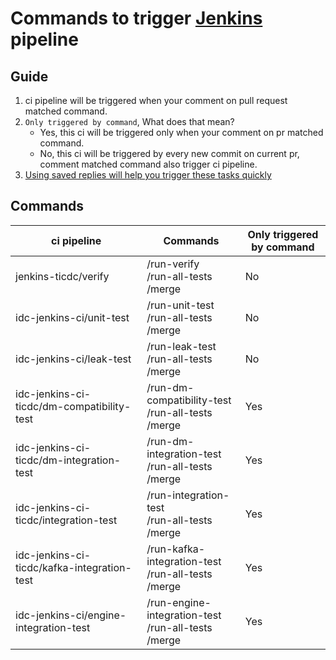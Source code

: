 # Commands to trigger [Jenkins](https://ci2.pingcap.net/view/ghpr_cdc/) pipeline

## Guide

1. ci pipeline will be triggered when your comment on pull request matched command.
2. `Only triggered by command`, What does that mean?
   - Yes, this ci will be triggered only when your comment on pr matched command.
   - No, this ci will be triggered by every new commit on current pr, comment matched command also trigger ci pipeline.
3. [Using saved replies will help you trigger these tasks quickly](https://docs.github.com/en/github/writing-on-github/working-with-saved-replies/using-saved-replies)

## Commands

| ci pipeline                                 | Commands                                                    | Only triggered by command |
| ------------------------------------------- | ----------------------------------------------------------- | ------------------------- |
| jenkins-ticdc/verify                        | /run-verify<br />/run-all-tests<br />/merge                 | No                        |
| idc-jenkins-ci/unit-test                    | /run-unit-test<br />/run-all-tests<br />/merge              | No                        |
| idc-jenkins-ci/leak-test                    | /run-leak-test<br />/run-all-tests<br />/merge              | No                        |
| idc-jenkins-ci-ticdc/dm-compatibility-test  | /run-dm-compatibility-test<br />/run-all-tests<br />/merge  | Yes                       |
| idc-jenkins-ci-ticdc/dm-integration-test    | /run-dm-integration-test<br />/run-all-tests<br />/merge    | Yes                       |
| idc-jenkins-ci-ticdc/integration-test       | /run-integration-test<br />/run-all-tests<br />/merge       | Yes                       |
| idc-jenkins-ci-ticdc/kafka-integration-test | /run-kafka-integration-test<br />/run-all-tests<br />/merge | Yes                       |
| idc-jenkins-ci/engine-integration-test | /run-engine-integration-test<br />/run-all-tests<br />/merge | Yes                       |
